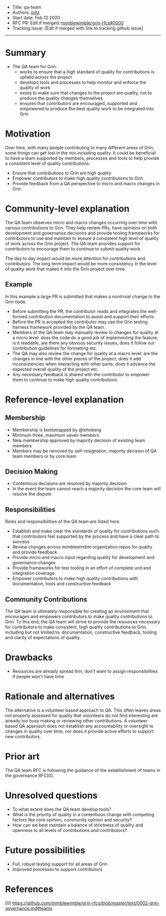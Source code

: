 - Title: qa-team
- Authors: [joltz](mailto:joltz@protonmail.com)
- Start date: Feb 12 2020
- RFC PR: Edit if merged: [mimblewimble/grin-rfcs#0000](https://github.com/mimblewimble/grin-rfcs/pull/0000)
- Tracking issue: [Edit if merged with link to tracking github issue]

---

# Summary
[summary]: #summary

* The QA team for Grin:
  * works to ensure that a high standard of quality for contributions is upheld across the project
  * develops tools and processes to help monitor and enforce the quality of work
  * exists to make sure that changes to the project are quality, not to produce the quality changes themselves
  * ensures that contributors are encouraged, supported and empowered to produce the best quality work to be integrated into Grin

# Motivation
[motivation]: #motivation

Over time, with many people contributing to many different areas of Grin, some things can get lost in the mix including quality. It could be beneficial to have a team supported by members, processes and tools to help provide a consistent level of quality contributions.

* Ensure that contributions to Grin are high quality
* Empower contributors to make high quality contributions to Grin
* Provide feedback from a QA perspective to micro and macro changes in Grin

# Community-level explanation
[community-level-explanation]: #community-level-explanation

The QA team observes micro and macro changes occurring over time with various contributions to Grin. They help review PRs, have opinions on both development and governance decisions and provide tooling frameworks for contributors to use and maintain to ensure a consistent high level of quality of work across the Grin project. The QA team provides support for contributors to encourage them to continue to submit quality work.

The day to day impact would be more attention for contributions and contributors. The long term impact would be more consistency in the level of quality work that makes it into the Grin project over time.

## Example

In this example a large PR is submitted that makes a nontrivial change to the Grin node.
* Before submitting the PR, the contributor reads and integrates the well-formed contribution documentation to assist and support their efforts
* Before the PR is accepted the contributor may use the Grin testing harness framework provided by the QA team.
* Members of the QA team may manually review to changes for quality at a micro level: does the code do a good job of implementing the feature, is it readable, are there any obvious security issues, does it follow our contribution guidelines for formatting etc.
* The QA may also review the change for quality at a macro level: are the changes in line with the other pieces of the project, does it add inconsistencies when interacting with other parts, does it advance the expected overall quality of the project etc.
* Any necessary feedback is shared with the contributor to empower them to continue to make high quality contributions

# Reference-level explanation
[reference-level-explanation]: #reference-level-explanation

## Membership

* Membership is bootstrapped by @lehnberg
* Minimum three, maximum seven members
* New membership approved by majority decision of existing team members
* Members may be removed by self-resignation, majority decision of QA team members or by core team

## Decision Making

* Contentious decisions are resolved by majority decision
* In the event the team cannot reach a majority decision the core team will resolve the dispute

## Responsibilities

Roles and responsibilities of the QA team are listed here.
* Establish and make clear the standards of quality for contributions such that contributors feel supported by the process and have a clear path to success
* Review changes across mimblewimble organization repos for quality and provide feedback
* Provide micro and macro input regarding quality for development and governance changes
* Provide frameworks for test tooling in an effort of complete unit and integration coverage
* Empower contributors to make high quality contributions with documentation, tools and constructive feedback

## Community Contributions

The QA team is ultimately responsible for creating an environment that encourages and empowers contributors to make quality contributions to Grin. To this end, the QA team will strive to provide the resources necessary for contributors to make consistent, high quality contributions to Grin, including but not limited to: documentation, constructive feedback, tooling and clarity of expectations of quality.

# Drawbacks
[drawbacks]: #drawbacks

* Resources are already spread thin, don't want to assign responsibilities if people won't have time

# Rationale and alternatives
[rationale-and-alternatives]: #rationale-and-alternatives

The alternative is a volunteer based approach to QA. This often leaves areas not properly assessed for quality that volunteers do not find interesting are already too busy making or reviewing other contributions. A volunteer based QA approach does not establish any accountability or oversight to changes in quality over time, nor does it provide active efforts to support new contributors.

# Prior art
[prior-art]: #prior-art

The QA team RFC is following the guidance of the establishment of teams in the governance RFC[0].

# Unresolved questions
[unresolved-questions]: #unresolved-questions

* To what extent does the QA team develop tools?
* What is the priority of quality in a contentious change with competing factors like core opinion, community opinion and security?
* How can we best maintain a balance of strictness of quality and openness to all levels of contributions and contributors?

# Future possibilities
[future-possibilities]: #future-possibilities

* Full, robust testing support for all areas of Grin
* Improved processes to support contributors

# References
[references]: #references

[0] https://github.com/mimblewimble/grin-rfcs/blob/master/text/0002-grin-governance.md#teams

